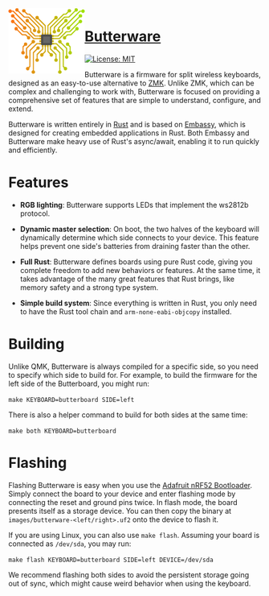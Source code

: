 <img align="left" alt="" src=".github/logo.png" height="130" />

# [Butterware](https://github.com/ve5li/butterware)

[![License: MIT](https://img.shields.io/badge/License-MIT-green.svg)](https://opensource.org/licenses/MIT)

Butterware is a firmware for split wireless keyboards, designed as an easy-to-use alternative to [ZMK](https://github.com/zmkfirmware/zmk). Unlike ZMK, which can be complex and challenging to work with, Butterware is focused on providing a comprehensive set of features that are simple to understand, configure, and extend.

Butterware is written entirely in [Rust](https://www.rust-lang.org/) and is based on [Embassy](https://github.com/embassy-rs/embassy), which is designed for creating embedded applications in Rust. Both Embassy and Butterware make heavy use of Rust's async/await, enabling it to run quickly and efficiently.

# Features
- **RGB lighting**: Butterware supports LEDs that implement the ws2812b protocol.

- **Dynamic master selection**: On boot, the two halves of the keyboard will dynamically determine which side connects to your device. This feature helps prevent one side's batteries from draining faster than the other.

- **Full Rust**: Butterware defines boards using pure Rust code, giving you complete freedom to add new behaviors or features. At the same time, it takes advantage of the many great features that Rust brings, like memory safety and a strong type system.

- **Simple build system**: Since everything is written in Rust, you only need to have the Rust tool chain and `arm-none-eabi-objcopy` installed.

# Building

Unlike QMK, Butterware is always compiled for a specific side, so you need to specify which side to build for. For example, to build the firmware for the left side of the Butterboard, you might run:

`make KEYBOARD=butterboard SIDE=left`

There is also a helper command to build for both sides at the same time:

`make both KEYBOARD=butterboard`

# Flashing

Flashing Butterware is easy when you use the [Adafruit nRF52 Bootloader](https://github.com/adafruit/Adafruit_nRF52_Bootloader). Simply connect the board to your device and enter flashing mode by connecting the reset and ground pins twice. In flash mode, the board presents itself as a storage device. You can then copy the binary at `images/butterware-<left/right>.uf2` onto the device to flash it.

If you are using Linux, you can also use `make flash`. Assuming your board is connected as `/dev/sda`, you may run:

`make flash KEYBOARD=butterboard SIDE=left DEVICE=/dev/sda`

We recommend flashing both sides to avoid the persistent storage going out of sync, which might cause weird behavior when using the keyboard.
